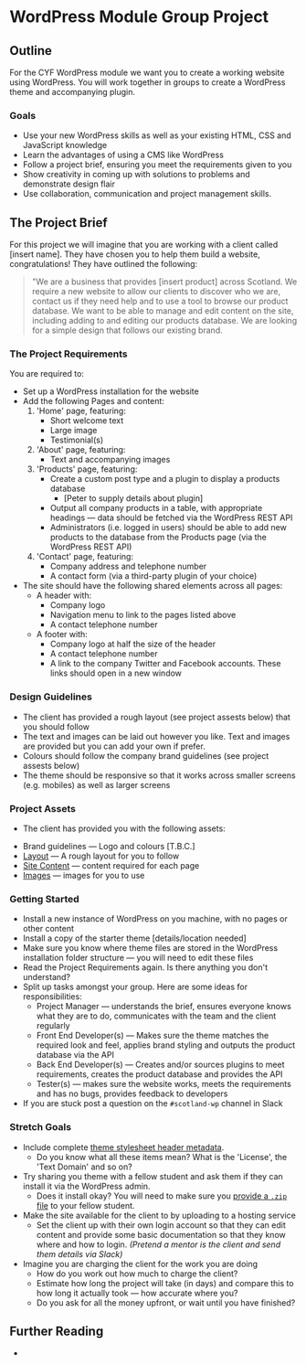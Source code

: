 # WordPress Module Group Project

## Outline

For the CYF WordPress module we want you to create a working website using WordPress. You will work together in groups to create a WordPress theme and accompanying plugin.

### Goals
* Use your new WordPress skills as well as your existing HTML, CSS and JavaScript knowledge
* Learn the advantages of using a CMS like WordPress
* Follow a project brief, ensuring you meet the requirements given to you
* Show creativity in coming up with solutions to problems and demonstrate design flair
* Use collaboration, communication and project management skills.

## The Project Brief

For this project we will imagine that you are working with a client called [insert name]. They have chosen you to help them build a website, congratulations! They have outlined the following:

> "We are a business that provides [insert product] across Scotland. We require a new website to allow our clients to discover who we are, contact us if they need help and to use a tool to browse our product database. We want to be able to manage and edit content on the site, including adding to and editing our products database. We are looking for a simple design that follows our existing brand.

### The Project Requirements

You are required to:

* Set up a WordPress installation for the website
* Add the following Pages and content:
  1. 'Home' page, featuring:
      * Short welcome text
      * Large image
      * Testimonial(s)
  2. 'About' page, featuring:
      * Text and accompanying images
  3. 'Products' page, featuring:
      * Create a custom post type and a plugin to display a products database
        * [Peter to supply details about plugin]
      * Output all company products in a table, with appropriate headings — data should be fetched via the WordPress REST API
      * Administrators (i.e. logged in users) should be able to add new products to the database  from the Products page (via the WordPress REST API)
  4. 'Contact' page, featuring:
      * Company address and telephone number
      * A contact form (via a third-party plugin of your choice)
* The site should have the following shared elements across all pages:
  * A header with: 
    * Company logo
    * Navigation menu to link to the pages listed above
    * A contact telephone number
  * A footer with: 
    * Company logo at half the size of the header
    * A contact telephone number
    * A link to the company Twitter and Facebook accounts. These links should open in a new window

### Design Guidelines

* The client has provided a rough layout (see project assests below) that you should follow
* The text and images can be laid out however you like. Text and images are provided but you can add your own if prefer.
* Colours should follow the company brand guidelines (see project assests below)
* The theme should be responsive so that it works across smaller screens (e.g. mobiles) as well as larger screens

### Project Assets

* The client has provided you with the following assets:

- Brand guidelines — Logo and colours [T.B.C.]
- [Layout](./project-assets/layout.png) — A rough layout for you to follow
- [Site Content](./project-assets/site-content.md) — content required for each page
- [Images](./project-assets/images/) — images for you to use

### Getting Started

* Install a new instance of WordPress on you machine, with no pages or other content
* Install a copy of the starter theme [details/location needed]
* Make sure you know where theme files are stored in the WordPress installation folder structure — you will need to edit these files
* Read the Project Requirements again. Is there anything you don't understand?
* Split up tasks amongst your group. Here are some ideas for responsibilities:
  * Project Manager — understands the brief, ensures everyone knows what they are to do, communicates with the team and the client regularly
  * Front End Developer(s) — Makes sure the theme matches the required look and feel, applies brand styling and outputs the product database via the API
  * Back End Developer(s) — Creates and/or sources plugins to meet requirements, creates the product database and provides the API
  * Tester(s) — makes sure the website works, meets the requirements and has no bugs, provides feedback to developers 
* If you are stuck post a question on the `#scotland-wp` channel in Slack

### Stretch Goals

* Include complete [theme stylesheet header metadata](https://codex.wordpress.org/Theme_Development#Theme_Stylesheet).
  * Do you know what all these items mean? What is the 'License', the 'Text Domain' and so on?
* Try sharing you theme with a fellow student and ask them if they can install it via the WordPress admin.
  * Does it install okay? You will need to make sure you [provide a `.zip` file](https://www.competethemes.com/blog/manually-install-wordpress-theme/) to your fellow student.
* Make the site available for the client to by uploading to a hosting service
  * Set the client up with their own login account so that they can edit content and provide some basic documentation so that they know where and how to login. _(Pretend a mentor is the client and send them details via Slack)_
* Imagine you are charging the client for the work you are doing
  * How do you work out how much to charge the client?
  * Estimate how long the project will take (in days) and compare this to how long it actually took — how accurate where you?
  * Do you ask for all the money upfront, or wait until you have finished?

## Further Reading

* []()
